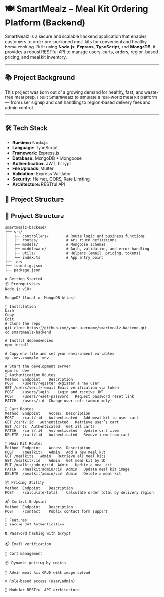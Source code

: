 # 🍽️ SmartMealz – Meal Kit Ordering Platform (Backend)

SmartMealz is a secure and scalable backend application that enables customers to order pre-portioned meal kits for convenient and healthy home cooking. Built using **Node.js**, **Express**, **TypeScript**, and **MongoDB**, it provides a robust RESTful API to manage users, carts, orders, region-based pricing, and meal kit inventory.

---

## 📚 Project Background

This project was born out of a growing demand for healthy, fast, and waste-free meal prep. I built SmartMealz to simulate a real-world meal kit platform — from user signup and cart handling to region-based delivery fees and admin control.

---

## 🛠 Tech Stack

- **Runtime:** Node.js  
- **Language:** TypeScript  
- **Framework:** Express.js  
- **Database:** MongoDB + Mongoose  
- **Authentication:** JWT, bcrypt  
- **File Uploads:** Multer  
- **Validation:** Express Validator  
- **Security:** Helmet, CORS, Rate Limiting  
- **Architecture:** RESTful API



## 📁 Project Structure




## 📁 Project Structure

```text
smartmealz-backend/
├── src/
│   ├── controllers/        # Route logic and business functions
│   ├── routes/             # API route definitions
│   ├── models/             # Mongoose schemas
│   ├── middleware/         # Auth, validation, and error handling
│   ├── utils/              # Helpers (email, pricing, tokens)
│   └── index.ts            # App entry point
├── .env
├── tsconfig.json
├── package.json

⚙️ Getting Started
📦 Prerequisites
Node.js v18+

MongoDB (local or MongoDB Atlas)

🧪 Installation
bash
Copy
Edit
# Clone the repo
git clone https://github.com/your-username/smartmealz-backend.git
cd smartmealz-backend

# Install dependencies
npm install

# Copy env file and set your environment variables
cp .env.example .env

# Start the development server
npm run dev
🔐 Authentication Routes
Method	Endpoint	Description
POST	/users/register	Register a new user
GET	/users/verify-email	Email verification via token
POST	/users/login	Login and receive JWT
POST	/users/reset-password	Request password reset link
PATCH	/users/:id	Change user role (admin only)

🛒 Cart Routes
Method	Endpoint	Access	Description
POST	/cart/:id	Authenticated	Add meal kit to user cart
GET	/cart/:id	Authenticated	Retrieve user’s cart
GET	/carts	Authenticated	Get all carts
PATCH	/cart/:id	Authenticated	Update cart item
DELETE	/cart/:id	Authenticated	Remove item from cart

🍱 Meal Kit Routes
Method	Endpoint	Access	Description
POST	/mealkits	Admin	Add a new meal kit
GET	/mealkits	Admin	Retrieve all meal kits
GET	/mealkit/:id	Admin	Get meal kit by ID
PUT	/mealkit/admin/:id	Admin	Update a meal kit
PATCH	/mealkit/admin/:id	Admin	Update meal kit image
DELETE	/mealkit/admin/:id	Admin	Delete a meal kit

📦 Pricing Utility
Method	Endpoint	Description
POST	/calculate-total	Calculate order total by delivery region

📬 Contact Endpoint
Method	Endpoint	Description
POST	/contact	Public contact form support

🚀 Features
🔐 Secure JWT Authentication

🔒 Password hashing with bcrypt

📬 Email verification

🛒 Cart management

📦 Dynamic pricing by region

🍱 Admin meal kit CRUD with image upload

⚙️ Role-based access (user/admin)

📂 Modular RESTful API architecture

